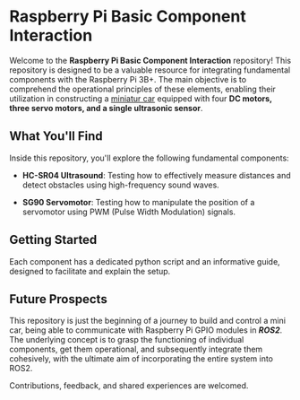 # Raspberry Pi Basic Component Interaction

Welcome to the **Raspberry Pi Basic Component Interaction** repository! This repository is designed to be a valuable resource for integrating fundamental components with the Raspberry Pi 3B+. The main objective is to comprehend the operational principles of these elements, enabling their utilization in constructing a <a href="https://www.keyestudio.com/products/keyestudio-raspberry-pi-smart-car-robot-kit5-megapixels-camera-module-python-programming-for-raspberry-pi-4bno-raspberry-pi-board-">miniatur car</a> equipped with four **DC motors, three servo motors, and a single ultrasonic sensor**.



## What You'll Find

Inside this repository, you'll explore the following fundamental components:

- **HC-SR04 Ultrasound**: Testing how to effectively measure distances and detect obstacles using high-frequency sound waves.

- **SG90 Servomotor**: Testing how to manipulate the position of a servomotor using PWM (Pulse Width Modulation) signals.

## Getting Started

Each component has a dedicated python script and an informative guide, designed to facilitate and explain the setup. 

## Future Prospects

This repository is just the beginning of a journey to build and control a mini car, being able to communicate with Raspberry Pi GPIO modules in ***ROS2***.\
The underlying concept is to grasp the functioning of individual components, get them operational, and subsequently integrate them cohesively, with the ultimate aim of incorporating the entire system into ROS2.

Contributions, feedback, and shared experiences are welcomed.